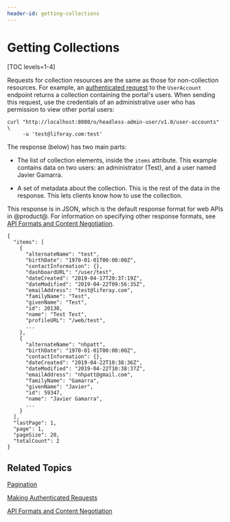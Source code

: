 ```yaml
---
header-id: getting-collections
---
```


# Getting Collections

[TOC levels=1-4]

Requests for collection resources are the same as those for non-collection 
resources. For example, an 
[authenticated request](/develop/tutorials/-/knowledge_base/7-2/making-authenticated-requests) 
to the `UserAccount` endpoint returns a collection containing the portal's 
users. When sending this request, use the credentials of an administrative user 
who has permission to view other portal users: 

    curl "http://localhost:8080/o/headless-admin-user/v1.0/user-accounts" \
         -u 'test@liferay.com:test'

The response (below) has two main parts: 

-   The list of collection elements, inside the `items` attribute. This example 
    contains data on two users: an administrator (Test), and a user named Javier 
    Gamarra. 

-   A set of metadata about the collection. This is the rest of the data in the 
    response. This lets clients know how to use the collection. 

This response is in JSON, which is the default response format for web APIs in 
@product@. For information on specifying other response formats, see 
[API Formats and Content Negotiation](/develop/tutorials/-/knowledge_base/7-2/api-formats-and-content-negotiation). 

    {
      "items": [
        {
          "alternateName": "test",
          "birthDate": "1970-01-01T00:00:00Z",
          "contactInformation": {},
          "dashboardURL": "/user/test",
          "dateCreated": "2019-04-17T20:37:19Z",
          "dateModified": "2019-04-22T09:56:35Z",
          "emailAddress": "test@liferay.com",
          "familyName": "Test",
          "givenName": "Test",
          "id": 20130,
          "name": "Test Test",
          "profileURL": "/web/test",
          ...
        },
        {
          "alternateName": "nhpatt",
          "birthDate": "1970-01-01T00:00:00Z",
          "contactInformation": {},
          "dateCreated": "2019-04-22T10:38:36Z",
          "dateModified": "2019-04-22T10:38:37Z",
          "emailAddress": "nhpatt@gmail.com",
          "familyName": "Gamarra",
          "givenName": "Javier",
          "id": 59347,
          "name": "Javier Gamarra",
          ...
        }
      ],
      "lastPage": 1,
      "page": 1,
      "pageSize": 20,
      "totalCount": 2
    }

## Related Topics

[Pagination](/develop/tutorials/-/knowledge_base/7-2/pagination)

[Making Authenticated Requests](/develop/tutorials/-/knowledge_base/7-2/making-authenticated-requests)

[API Formats and Content Negotiation](/develop/tutorials/-/knowledge_base/7-2/api-formats-and-content-negotiation)
